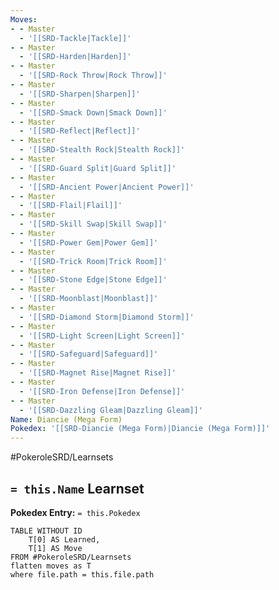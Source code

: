```yaml
---
Moves:
- - Master
  - '[[SRD-Tackle|Tackle]]'
- - Master
  - '[[SRD-Harden|Harden]]'
- - Master
  - '[[SRD-Rock Throw|Rock Throw]]'
- - Master
  - '[[SRD-Sharpen|Sharpen]]'
- - Master
  - '[[SRD-Smack Down|Smack Down]]'
- - Master
  - '[[SRD-Reflect|Reflect]]'
- - Master
  - '[[SRD-Stealth Rock|Stealth Rock]]'
- - Master
  - '[[SRD-Guard Split|Guard Split]]'
- - Master
  - '[[SRD-Ancient Power|Ancient Power]]'
- - Master
  - '[[SRD-Flail|Flail]]'
- - Master
  - '[[SRD-Skill Swap|Skill Swap]]'
- - Master
  - '[[SRD-Power Gem|Power Gem]]'
- - Master
  - '[[SRD-Trick Room|Trick Room]]'
- - Master
  - '[[SRD-Stone Edge|Stone Edge]]'
- - Master
  - '[[SRD-Moonblast|Moonblast]]'
- - Master
  - '[[SRD-Diamond Storm|Diamond Storm]]'
- - Master
  - '[[SRD-Light Screen|Light Screen]]'
- - Master
  - '[[SRD-Safeguard|Safeguard]]'
- - Master
  - '[[SRD-Magnet Rise|Magnet Rise]]'
- - Master
  - '[[SRD-Iron Defense|Iron Defense]]'
- - Master
  - '[[SRD-Dazzling Gleam|Dazzling Gleam]]'
Name: Diancie (Mega Form)
Pokedex: '[[SRD-Diancie (Mega Form)|Diancie (Mega Form)]]'
---
```


#PokeroleSRD/Learnsets

## `= this.Name` Learnset

**Pokedex Entry:** `= this.Pokedex`

```dataview
TABLE WITHOUT ID
    T[0] AS Learned,
    T[1] AS Move
FROM #PokeroleSRD/Learnsets
flatten moves as T
where file.path = this.file.path
```
